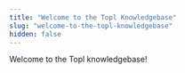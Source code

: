 ```yaml
---
title: "Welcome to the Topl Knowledgebase"
slug: "welcome-to-the-topl-knowledgebase"
hidden: false
---
```

Welcome to the Topl knowledgebase!